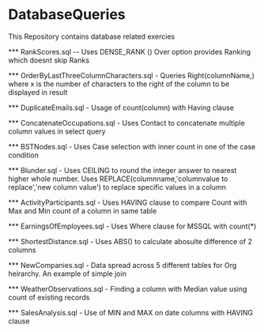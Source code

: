# DatabaseQueries
This Repository contains database related exercies

*** RankScores.sql -- Uses DENSE_RANK () Over option provides Ranking which doesnt skip Ranks

*** OrderByLastThreeColumnCharacters.sql - Queries Right(columnName,<x>) where x is the number of characters to 
the right of the column to be displayed in result

*** DuplicateEmails.sql - Usage of count(column) with Having clause

*** ConcatenateOccupations.sql - Uses Contact to concatenate multiple column values in select query

*** BSTNodes.sql - Uses Case selection with inner count in one of the case condition

*** Blunder.sql - Uses CEILING to round the integer answer to nearest higher whole number. Uses REPLACE(columnname,'columnvalue to replace','new column value') to replace specific values in a column

*** ActivityParticipants.sql - Uses HAVING clause to compare Count with Max and Min count of a column in same table

*** EarningsOfEmployees.sql - Uses Where clause for MSSQL with count(*) 

*** ShortestDistance.sql - Uses ABS() to calculate abosulte difference of 2 columns

*** NewCompanies.sql - Data spread across 5 different tables for Org heirarchy. An example of simple join 

*** WeatherObservations.sql - Finding a column with Median value using count of existing records

*** SalesAnalysis.sql - Use of MIN and MAX on date columns with HAVING clause 


